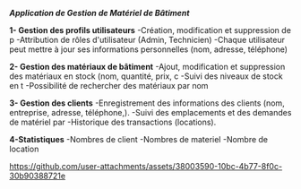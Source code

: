 



***Application de Gestion de Matériel de Bâtiment***

**1- Gestion des profils utilisateurs**
-Création, modification et suppression de p
-Attribution de rôles d'utilisateur (Admin, Technicien)
-Chaque utilisateur peut mettre à jour ses informations personnelles (nom, adresse, téléphone)

**2- Gestion des matériaux de bâtiment**
-Ajout, modification et suppression des matériaux en stock (nom, quantité, prix, c
-Suivi des niveaux de stock en t
-Possibilité de rechercher des matériaux par nom

**3- Gestion des clients**
-Enregistrement des informations des clients (nom, entreprise, adresse, téléphone,).
-Suivi des emplacements et des demandes de matériel par
-Historique des transactions (locations).

  **4-Statistiques**
  -Nombres de client
   -Nombres de materiel
   -Nombre de location



   https://github.com/user-attachments/assets/38003590-10bc-4b77-8f0c-30b90388721e
